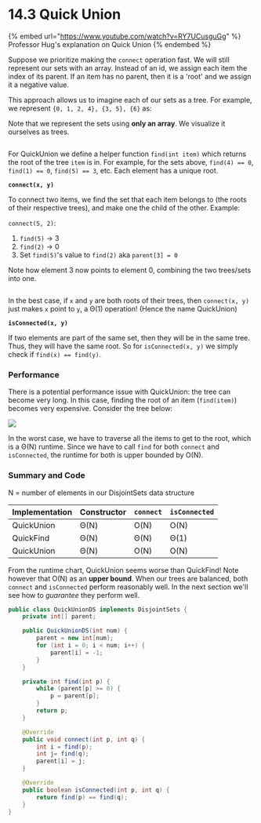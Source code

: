 # 14.3 Quick Union

{% embed url="https://www.youtube.com/watch?v=RY7UCusguGg" %}
Professor Hug's explanation on Quick Union
{% endembed %}

Suppose we prioritize making the `connect` operation fast. We will still represent our sets with an array. Instead of an id, we assign each item the index of its parent. If an item has no parent, then it is a 'root' and we assign it a negative value.

This approach allows us to imagine each of our sets as a tree. For example, we represent `{0, 1, 2, 4}, {3, 5}, {6}` as:

&#x20;Note that we represent the sets using **only an array**. We visualize it ourselves as trees.

<figure><img src="https://joshhug.gitbooks.io/hug61b/content/chap9/9.3.1.png" alt=""><figcaption></figcaption></figure>

For QuickUnion we define a helper function `find(int item)` which returns the root of the tree `item` is in. For example, for the sets above, `find(4) == 0`, `find(1) == 0`, `find(5) == 3`, etc. Each element has a unique root.

**`connect(x, y)`**

To connect two items, we find the set that each item belongs to (the roots of their respective trees), and make one the child of the other. Example:

`connect(5, 2)`:

1. `find(5)` -> 3
2. `find(2)` -> 0
3. Set `find(5)`'s value to `find(2)` aka `parent[3] = 0`

&#x20;Note how element 3 now points to element 0, combining the two trees/sets into one.

<figure><img src="https://joshhug.gitbooks.io/hug61b/content/chap9/9.3.2.png" alt=""><figcaption></figcaption></figure>

In the best case, if `x` and `y` are both roots of their trees, then `connect(x, y)` just makes `x` point to `y`, a Θ(1) operation! (Hence the name QuickUnion)

**`isConnected(x, y)`**

If two elements are part of the same set, then they will be in the same tree. Thus, they will have the same root. So for `isConnected(x, y)` we simply check if `find(x) == find(y)`.

### Performance <a href="#performance" id="performance"></a>

There is a potential performance issue with QuickUnion: the tree can become very long. In this case, finding the root of an item (`find(item)`) becomes very expensive. Consider the tree below:

![](https://joshhug.gitbooks.io/hug61b/content/chap9/9.3.3.png)

In the worst case, we have to traverse all the items to get to the root, which is a Θ(N) runtime. Since we have to call `find` for both `connect` and `isConnected`, the runtime for both is upper bounded by O(N).

### Summary and Code <a href="#summary-and-code" id="summary-and-code"></a>

N = number of elements in our DisjointSets data structure

| Implementation | Constructor | `connect` | `isConnected` |
| -------------- | ----------- | --------- | ------------- |
| QuickUnion     | Θ(N)        | O(N)      | O(N)          |
| QuickFind      | Θ(N)        | Θ(N)      | Θ(1)          |
| QuickUnion     | Θ(N)        | O(N)      | O(N)          |

From the runtime chart, QuickUnion seems worse than QuickFind! Note however that O(N) as an **upper bound**. When our trees are balanced, both `connect` and `isConnected` perform reasonably well. In the next section we'll see how to _guarantee_ they perform well.

```java
public class QuickUnionDS implements DisjointSets {
    private int[] parent;

    public QuickUnionDS(int num) {
        parent = new int[num];
        for (int i = 0; i < num; i++) {
            parent[i] = -1;
        }
    }

    private int find(int p) {
        while (parent[p] >= 0) {
            p = parent[p];
        }
        return p;
    }

    @Override
    public void connect(int p, int q) {
        int i = find(p);
        int j= find(q);
        parent[i] = j;
    }

    @Override
    public boolean isConnected(int p, int q) {
        return find(p) == find(q);
    }
}
```
